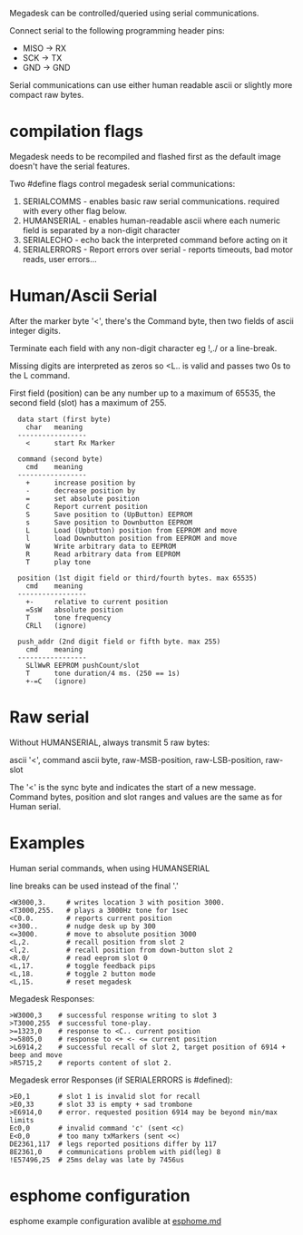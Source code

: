 Megadesk can be controlled/queried using serial communications.

Connect serial to the following programming header pins:

* MISO -> RX
* SCK -> TX
* GND -> GND

Serial communications can use either human readable ascii or slightly more compact raw bytes.

# compilation flags
Megadesk needs to be recompiled and flashed first as the default image doesn't have the serial features.

Two \#define flags control megadesk serial communications:
1. SERIALCOMMS  - enables basic raw serial communications. required with every other flag below.
1. HUMANSERIAL  - enables human-readable ascii where each numeric field is separated by a non-digit character
1. SERIALECHO   - echo back the interpreted command before acting on it
1. SERIALERRORS - Report errors over serial - reports timeouts, bad motor reads, user errors...


# Human/Ascii Serial
After the marker byte '<', there's the Command byte, then two fields of ascii integer digits.

Terminate each field with any non-digit character eg !,./ or a line-break.

Missing digits are interpreted as zeros so <L.. is valid and passes two 0s to the L command.

First field (position) can be any number up to a maximum of 65535, the second field (slot) has a maximum of 255.

```
  data start (first byte)
    char   meaning
  -----------------
    <      start Rx Marker

  command (second byte)
    cmd    meaning
  -----------------
    +      increase position by
    -      decrease position by
    =      set absolute position
    C      Report current position
    S      Save position to (UpButton) EEPROM
    s      Save position to Downbutton EEPROM
    L      Load (Upbutton) position from EEPROM and move
    l      load Downbutton position from EEPROM and move
    W      Write arbitrary data to EEPROM
    R      Read arbitrary data from EEPROM
    T      play tone

  position (1st digit field or third/fourth bytes. max 65535)
    cmd    meaning
  -----------------
    +-     relative to current position
    =SsW   absolute position
    T      tone frequency
    CRLl   (ignore)

  push_addr (2nd digit field or fifth byte. max 255)
    cmd    meaning
  -----------------
    SLlWwR EEPROM pushCount/slot
    T      tone duration/4 ms. (250 == 1s)
    +-=C   (ignore)

```

# Raw serial
Without HUMANSERIAL, always transmit 5 raw bytes:

ascii '<', command ascii byte, raw-MSB-position, raw-LSB-position, raw-slot

The '<' is the sync byte and indicates the start of a new message.
Command bytes, position and slot ranges and values are the same as for Human serial.


# Examples
Human serial commands, when using HUMANSERIAL

line breaks can be used instead of the final '.'
```
<W3000,3.     # writes location 3 with position 3000.
<T3000,255.   # plays a 3000Hz tone for 1sec
<C0.0.        # reports current position
<+300..       # nudge desk up by 300
<=3000.       # move to absolute position 3000
<L,2.         # recall position from slot 2
<l,2.         # recall position from down-button slot 2
<R.0/         # read eeprom slot 0
<L,17.        # toggle feedback pips
<L,18.        # toggle 2 button mode
<L,15.        # reset megadesk
```

Megadesk Responses:
```
>W3000,3    # successful response writing to slot 3
>T3000,255  # successful tone-play.
>=1323,0    # response to <C.. current position
>=5805,0    # response to <+ <- <= current position
>L6914,2    # successful recall of slot 2, target position of 6914 + beep and move
>R5715,2    # reports content of slot 2.
```

Megadesk error Responses (if SERIALERRORS is \#defined):
```
>E0,1       # slot 1 is invalid slot for recall
>E0,33      # slot 33 is empty + sad trombone
>E6914,0    # error. requested position 6914 may be beyond min/max limits
Ec0,0       # invalid command 'c' (sent <c)
E<0,0       # too many txMarkers (sent <<)
DE2361,117  # legs reported positions differ by 117
8E2361,0    # communications problem with pid(leg) 8
!E57496,25  # 25ms delay was late by 7456us
```

# esphome configuration
esphome example configuration avalible at [esphome.md](esphome.md)
